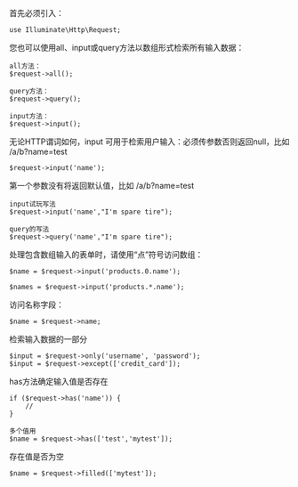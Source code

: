 首先必须引入：

```
use Illuminate\Http\Request;
```

您也可以使用all、input或query方法以数组形式检索所有输入数据：

```
all方法：
$request->all();

query方法：
$request->query();

input方法：
$request->input();
```

无论HTTP谓词如何，input 可用于检索用户输入：必须传参数否则返回null，比如 /a/b?name=test

```
$request->input('name');
```

第一个参数没有将返回默认值，比如 /a/b?name=test

```
input试玩写法
$request->input('name',"I'm spare tire");

query的写法
$request->query('name',"I'm spare tire");
```

处理包含数组输入的表单时，请使用“点”符号访问数组：

```
$name = $request->input('products.0.name');

$names = $request->input('products.*.name');
```

访问名称字段：

```
$name = $request->name;
```

检索输入数据的一部分

```
$input = $request->only('username', 'password');
$input = $request->except(['credit_card']);
```

has方法确定输入值是否存在

```
if ($request->has('name')) {
    //
}

多个值用
$name = $request->has(['test','mytest']);
```

存在值是否为空

```
$name = $request->filled(['mytest']);
```



